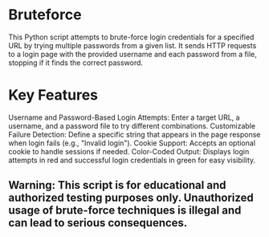 # Bruteforce

This Python script attempts to brute-force login credentials for a specified URL by trying multiple passwords from a given list. It sends HTTP requests to a login page with the provided username and each password from a file, stopping if it finds the correct password.

# Key Features
Username and Password-Based Login Attempts: Enter a target URL, a username, and a password file to try different combinations.
Customizable Failure Detection: Define a specific string that appears in the page response when login fails (e.g., "Invalid login").
Cookie Support: Accepts an optional cookie to handle sessions if needed.
Color-Coded Output: Displays login attempts in red and successful login credentials in green for easy visibility.

## Warning: This script is for educational and authorized testing purposes only. Unauthorized usage of brute-force techniques is illegal and can lead to serious consequences.


